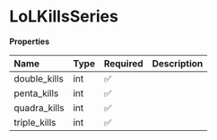 # LoLKillsSeries

**Properties**

| Name         | Type | Required | Description |
| :----------- | :--- | :------- | :---------- |
| double_kills | int  | ✅       |             |
| penta_kills  | int  | ✅       |             |
| quadra_kills | int  | ✅       |             |
| triple_kills | int  | ✅       |             |

